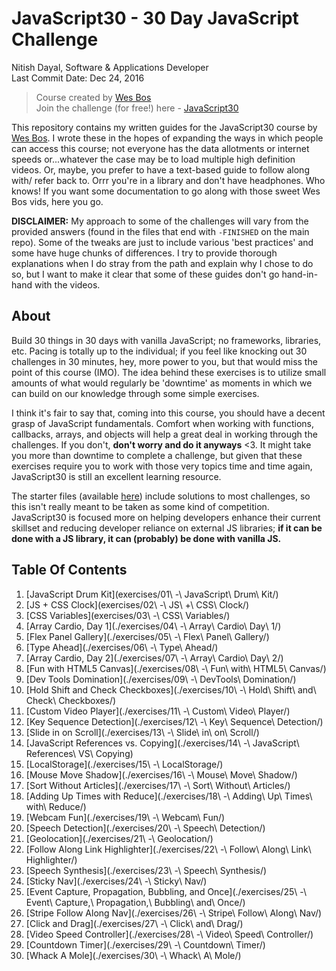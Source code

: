 # JavaScript30 - 30 Day JavaScript Challenge

Nitish Dayal, Software & Applications Developer  
Last Commit Date: Dec 24, 2016

> Course created by [Wes Bos](https://github.com/wesbos)  
> Join the challenge (for free!) here - [JavaScript30](https://javascript30.com/account)

This repository contains my written guides for the JavaScript30 course by
  [Wes Bos](//github.com/wesbos). I wrote these in the hopes of expanding the ways
  in which people can access this course; not everyone has the data allotments
  or internet speeds or...whatever the case may be to load multiple high definition
  videos. Or, maybe, you prefer to have a text-based guide to follow along with/
  refer back to. Orrr you're in a library and don't have headphones. Who knows! If
  you want some documentation to go along with those sweet Wes Bos vids, here you go.

**DISCLAIMER:** My approach to some of the challenges will vary from the provided answers (found in
  the files that end with `-FINISHED` on the main repo). Some of the tweaks are just to
  include various 'best practices' and some have huge chunks of differences. I try to provide
  thorough explanations when I do stray from the path and explain why I chose to do so, but
  I want to make it clear that some of these guides don't go hand-in-hand with the videos.

## About

Build 30 things in 30 days with vanilla JavaScript; no frameworks, libraries, etc. 
  Pacing is totally up to the individual; if you feel like knocking out 30 challenges
  in 30 minutes, hey, more power to you, but that would miss the point of this course (IMO).
  The idea behind these exercises is to utilize small amounts of what would regularly be
  'downtime' as moments in which we can build on our knowledge through some simple
  exercises.

I think it's fair to say that, coming into this course, you should have a decent grasp
  of JavaScript fundamentals. Comfort when working with functions, callbacks, arrays,
  and objects will help a great deal in working through the challenges. If you don't,
  **don't worry and do it anyways** &lt;3. It might take you more than downtime to complete
  a challenge, but given that these exercises require you to work with those very topics
  time and time again, JavaScript30 is still an excellent learning resource.

The starter files (available [here](https://github.com/wesbos/JavaScript30)) include solutions to 
  most challenges, so this isn't really meant to be taken as some kind of competition. 
  JavaScript30 is focused more on helping developers enhance their current skillset and 
  reducing developer reliance on external JS libraries; **if it can be done with a JS library, 
  it can (probably) be done with vanilla JS.**

## Table Of Contents

1.  [JavaScript Drum Kit](exercises/01\ -\ JavaScript\ Drum\ Kit/)
2.  [JS + CSS Clock](exercises/02\ -\ JS\ +\ CSS\ Clock/)
3.  [CSS Variables](exercises/03\ -\ CSS\ Variables/)
4.  [Array Cardio, Day 1](./exercises/04\ -\ Array\ Cardio\ Day\ 1/)
5.  [Flex Panel Gallery](./exercises/05\ -\ Flex\ Panel\ Gallery/)
6.  [Type Ahead](./exercises/06\ -\ Type\ Ahead/)
7.  [Array Cardio, Day 2](./exercises/07\ -\ Array\ Cardio\ Day\ 2/)
8.  [Fun with HTML5 Canvas](./exercises/08\ -\ Fun\ with\ HTML5\ Canvas/)
9.  [Dev Tools Domination](./exercises/09\ -\ DevTools\ Domination/)
10. [Hold Shift and Check Checkboxes](./exercises/10\ -\ Hold\ Shift\ and\ Check\ Checkboxes/)
11. [Custom Video Player](./exercises/11\ -\ Custom\ Video\ Player/)
12. [Key Sequence Detection](./exercises/12\ -\ Key\ Sequence\ Detection/)
13. [Slide in on Scroll](./exercises/13\ -\ Slide\ in\ on\ Scroll/)
14. [JavaScript References vs. Copying](./exercises/14\ -\ JavaScript\ References\ VS\ Copying)
15. [LocalStorage](./exercises/15\ -\ LocalStorage/)
16. [Mouse Move Shadow](./exercises/16\ -\ Mouse\ Move\ Shadow/)
17. [Sort Without Articles](./exercises/17\ -\ Sort\ Without\ Articles/)
18. [Adding Up Times with Reduce](./exercises/18\ -\ Adding\ Up\ Times\ with\ Reduce/)
19. [Webcam Fun](./exercises/19\ -\ Webcam\ Fun/)
20. [Speech Detection](./exercises/20\ -\ Speech\ Detection/)
21. [Geolocation](./exercises/21\ -\ Geolocation/)
22. [Follow Along Link Highlighter](./exercises/22\ -\ Follow\ Along\ Link\ Highlighter/)
23. [Speech Synthesis](./exercises/23\ -\ Speech\ Synthesis/)
24. [Sticky Nav](./exercises/24\ -\ Sticky\ Nav/)
25. [Event Capture, Propagation, Bubbling, and Once](./exercises/25\ -\ Event\ Capture,\ Propagation,\ Bubbling\ and\ Once/)
26. [Stripe Follow Along Nav](./exercises/26\ -\ Stripe\ Follow\ Along\ Nav/)
27. [Click and Drag](./exercises/27\ -\ Click\ and\ Drag/)
28. [Video Speed Controller](./exercises/28\ -\ Video\ Speed\ Controller/)
29. [Countdown Timer](./exercises/29\ -\ Countdown\ Timer/)
30. [Whack A Mole](./exercises/30\ -\ Whack\ A\ Mole/)
